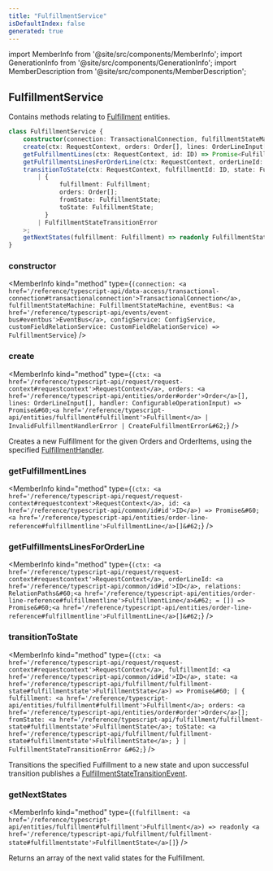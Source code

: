 ```yaml
---
title: "FulfillmentService"
isDefaultIndex: false
generated: true
---
```

<!-- This file was generated from the Vendure source. Do not modify. Instead, re-run the "docs:build" script -->
import MemberInfo from '@site/src/components/MemberInfo';
import GenerationInfo from '@site/src/components/GenerationInfo';
import MemberDescription from '@site/src/components/MemberDescription';


## FulfillmentService

<GenerationInfo sourceFile="packages/core/src/service/services/fulfillment.service.ts" sourceLine="34" packageName="@bb-vendure/core" />

Contains methods relating to <a href='/reference/typescript-api/entities/fulfillment#fulfillment'>Fulfillment</a> entities.

```ts title="Signature"
class FulfillmentService {
    constructor(connection: TransactionalConnection, fulfillmentStateMachine: FulfillmentStateMachine, eventBus: EventBus, configService: ConfigService, customFieldRelationService: CustomFieldRelationService)
    create(ctx: RequestContext, orders: Order[], lines: OrderLineInput[], handler: ConfigurableOperationInput) => Promise<Fulfillment | InvalidFulfillmentHandlerError | CreateFulfillmentError>;
    getFulfillmentLines(ctx: RequestContext, id: ID) => Promise<FulfillmentLine[]>;
    getFulfillmentsLinesForOrderLine(ctx: RequestContext, orderLineId: ID, relations: RelationPaths<FulfillmentLine> = []) => Promise<FulfillmentLine[]>;
    transitionToState(ctx: RequestContext, fulfillmentId: ID, state: FulfillmentState) => Promise<
        | {
              fulfillment: Fulfillment;
              orders: Order[];
              fromState: FulfillmentState;
              toState: FulfillmentState;
          }
        | FulfillmentStateTransitionError
    >;
    getNextStates(fulfillment: Fulfillment) => readonly FulfillmentState[];
}
```

<div className="members-wrapper">

### constructor

<MemberInfo kind="method" type={`(connection: <a href='/reference/typescript-api/data-access/transactional-connection#transactionalconnection'>TransactionalConnection</a>, fulfillmentStateMachine: FulfillmentStateMachine, eventBus: <a href='/reference/typescript-api/events/event-bus#eventbus'>EventBus</a>, configService: ConfigService, customFieldRelationService: CustomFieldRelationService) => FulfillmentService`}   />


### create

<MemberInfo kind="method" type={`(ctx: <a href='/reference/typescript-api/request/request-context#requestcontext'>RequestContext</a>, orders: <a href='/reference/typescript-api/entities/order#order'>Order</a>[], lines: OrderLineInput[], handler: ConfigurableOperationInput) => Promise&#60;<a href='/reference/typescript-api/entities/fulfillment#fulfillment'>Fulfillment</a> | InvalidFulfillmentHandlerError | CreateFulfillmentError&#62;`}   />

Creates a new Fulfillment for the given Orders and OrderItems, using the specified
<a href='/reference/typescript-api/fulfillment/fulfillment-handler#fulfillmenthandler'>FulfillmentHandler</a>.
### getFulfillmentLines

<MemberInfo kind="method" type={`(ctx: <a href='/reference/typescript-api/request/request-context#requestcontext'>RequestContext</a>, id: <a href='/reference/typescript-api/common/id#id'>ID</a>) => Promise&#60;<a href='/reference/typescript-api/entities/order-line-reference#fulfillmentline'>FulfillmentLine</a>[]&#62;`}   />


### getFulfillmentsLinesForOrderLine

<MemberInfo kind="method" type={`(ctx: <a href='/reference/typescript-api/request/request-context#requestcontext'>RequestContext</a>, orderLineId: <a href='/reference/typescript-api/common/id#id'>ID</a>, relations: RelationPaths&#60;<a href='/reference/typescript-api/entities/order-line-reference#fulfillmentline'>FulfillmentLine</a>&#62; = []) => Promise&#60;<a href='/reference/typescript-api/entities/order-line-reference#fulfillmentline'>FulfillmentLine</a>[]&#62;`}   />


### transitionToState

<MemberInfo kind="method" type={`(ctx: <a href='/reference/typescript-api/request/request-context#requestcontext'>RequestContext</a>, fulfillmentId: <a href='/reference/typescript-api/common/id#id'>ID</a>, state: <a href='/reference/typescript-api/fulfillment/fulfillment-state#fulfillmentstate'>FulfillmentState</a>) => Promise&#60;
         | {
               fulfillment: <a href='/reference/typescript-api/entities/fulfillment#fulfillment'>Fulfillment</a>;
               orders: <a href='/reference/typescript-api/entities/order#order'>Order</a>[];
               fromState: <a href='/reference/typescript-api/fulfillment/fulfillment-state#fulfillmentstate'>FulfillmentState</a>;
               toState: <a href='/reference/typescript-api/fulfillment/fulfillment-state#fulfillmentstate'>FulfillmentState</a>;
           }
         | FulfillmentStateTransitionError
     &#62;`}   />

Transitions the specified Fulfillment to a new state and upon successful transition
publishes a <a href='/reference/typescript-api/events/event-types#fulfillmentstatetransitionevent'>FulfillmentStateTransitionEvent</a>.
### getNextStates

<MemberInfo kind="method" type={`(fulfillment: <a href='/reference/typescript-api/entities/fulfillment#fulfillment'>Fulfillment</a>) => readonly <a href='/reference/typescript-api/fulfillment/fulfillment-state#fulfillmentstate'>FulfillmentState</a>[]`}   />

Returns an array of the next valid states for the Fulfillment.


</div>
